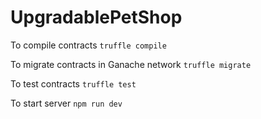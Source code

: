 # UpgradablePetShop

To compile contracts
`truffle compile`

To migrate contracts in Ganache network
`truffle migrate`

To test contracts
`truffle test`

To start server
`npm run dev`
